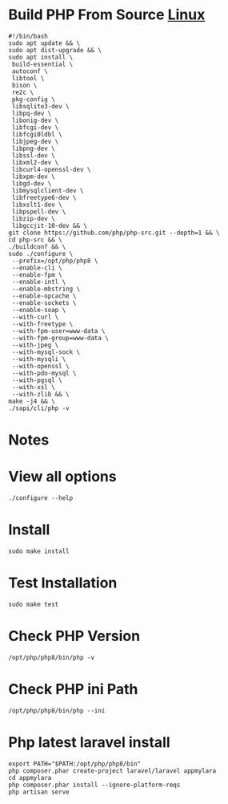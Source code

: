 # Build PHP From Source [Linux](https://php.tutorials24x7.com/blog/how-to-install-php-8-from-source-on-ubuntu-20-04-lts)
```
#!/bin/bash
sudo apt update && \
sudo apt dist-upgrade && \
sudo apt install \
 build-essential \
 autoconf \
 libtool \
 bison \
 re2c \
 pkg-config \
 libsqlite3-dev \
 libpq-dev \
 libonig-dev \
 libfcgi-dev \
 libfcgi0ldbl \
 libjpeg-dev \
 libpng-dev \
 libssl-dev \
 libxml2-dev \
 libcurl4-openssl-dev \
 libxpm-dev \
 libgd-dev \
 libmysqlclient-dev \
 libfreetype6-dev \
 libxslt1-dev \
 libpspell-dev \
 libzip-dev \
 libgccjit-10-dev && \
git clone https://github.com/php/php-src.git --depth=1 && \
cd php-src && \
./buildconf && \
sudo ./configure \
 --prefix=/opt/php/php8 \
 --enable-cli \
 --enable-fpm \
 --enable-intl \
 --enable-mbstring \
 --enable-opcache \
 --enable-sockets \
 --enable-soap \
 --with-curl \
 --with-freetype \
 --with-fpm-user=www-data \
 --with-fpm-group=www-data \
 --with-jpeg \
 --with-mysql-sock \
 --with-mysqli \
 --with-openssl \
 --with-pdo-mysql \
 --with-pgsql \
 --with-xsl \
 --with-zlib && \
make -j4 && \
./sapi/cli/php -v
```

# Notes
# View all options
```
./configure --help
```
# Install
```
sudo make install
```
# Test Installation
```
sudo make test
```
# Check PHP Version
```
/opt/php/php8/bin/php -v
```
# Check PHP ini Path
```
/opt/php/php8/bin/php --ini
```
# Php latest laravel install
```
export PATH="$PATH:/opt/php/php8/bin"
php composer.phar create-project laravel/laravel appmylara
cd appmylara
php composer.phar install --ignore-platform-reqs
php artisan serve
```
